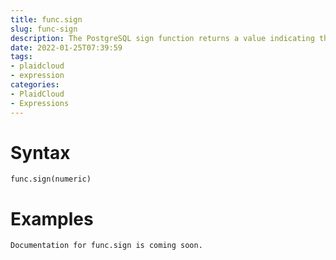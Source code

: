 ```yaml
---
title: func.sign
slug: func-sign
description: The PostgreSQL sign function returns a value indicating the sign of a number.
date: 2022-01-25T07:39:59
tags:
- plaidcloud
- expression
categories:
- PlaidCloud
- Expressions
---
```



# Syntax



```
func.sign(numeric)
```


# Examples



```
Documentation for func.sign is coming soon.
```
